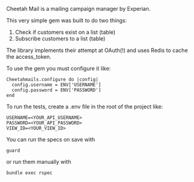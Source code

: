 Cheetah Mail is a mailing campaign manager by Experian.

This very simple gem was built to do two things:

1) Check if customers exist on a list (table)
2) Subscribe customers to a list (table)

The library implements their attempt at OAuth(!) and uses Redis to cache the access_token.

To use the gem you must configure it like:

    Cheetahmails.configure do |config|
      config.username = ENV['USERNAME']
      config.password = ENV['PASSWORD']
    end

To run the tests, create a .env file in the root of the project like:

    USERNAME=<YOUR_API_USERNAME>
    PASSWORD=<YOUR_API_PASSWORD>
    VIEW_ID=<YOUR_VIEW_ID>

You can run the specs on save with

    guard

or run them manually with

    bundle exec rspec
